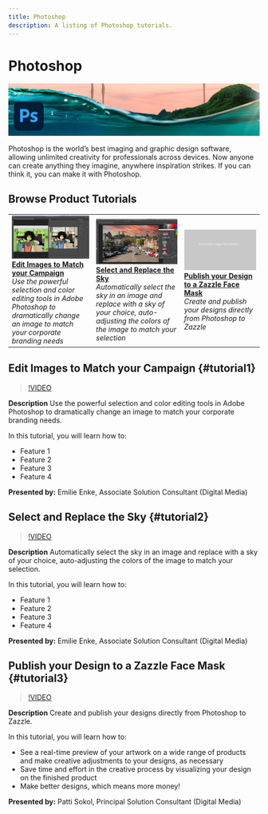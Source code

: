 ```yaml
---
title: Photoshop
description: A listing of Photoshop tutorials.
---
```


# Photoshop

![Tutorial Hero Image](../assets/Photoshop.jpg)

Photoshop is the world’s best imaging and graphic design software, allowing unlimited creativity for professionals across devices. Now anyone can create anything they imagine, anywhere inspiration strikes. If you can think it, you can make it with Photoshop.

## Browse Product Tutorials

<table>
<tr>
 <td>
   <a href="photoshop.md#tutorial1">
      <img alt="Edit Images to Match your Campaign" src="../assets/PS_ObjectSelect_ContentAware_wood.jpg" />
   </a>
    <div>
   <a href="photoshop.md#tutorial1"><strong>Edit Images to Match your Campaign</strong></a>
    </div>
    <em>Use the powerful selection and color editing tools in Adobe Photoshop to dramatically change an image to match your corporate branding needs</em>
    <br>
  </td>
  <td>
    <a href="photoshop.md#tutorial2">
        <img alt="Select and Replace the Sky" src="../assets/PS_Sky_Replace_wood.jpg" />
    </a>
    <div>
    <a href="photoshop.md#tutorial2"><strong>Select and Replace the Sky</strong></a>
    </div>
    <em>Automatically select the sky in an image and replace with a sky of your choice, auto-adjusting the colors of the image to match your selection</em>
    <br>
  </td>
  <td>
    <a href="photoshop.md#tutorial3">
      <img alt="Publish your Design to a Zazzle Face Mask" src="../assets/table_placeholder.png" />
   </a>
    <div>
   <a href="photoshop.md#tutorial3"><strong>Publish your Design to a Zazzle Face Mask</strong></a>
    </div>
    <em>Create and publish your designs directly from Photoshop to Zazzle</em>
    <br>
  </td>
</tr>
</table>

## Edit Images to Match your Campaign {#tutorial1}

>[!VIDEO](https://video.tv.adobe.com/v/326950?hidetitle=true)

**Description**
Use the powerful selection and color editing tools in Adobe Photoshop to dramatically change an image to match your corporate branding needs.

In this tutorial, you will learn how to:
* Feature 1
* Feature 2
* Feature 3
* Feature 4

**Presented by:**
Emilie Enke, Associate Solution Consultant (Digital Media)

## Select and Replace the Sky {#tutorial2}

>[!VIDEO](https://video.tv.adobe.com/v/326953?hidetitle=true)

**Description**
Automatically select the sky in an image and replace with a sky of your choice, auto-adjusting the colors of the image to match your selection.

In this tutorial, you will learn how to:
* Feature 1
* Feature 2
* Feature 3
* Feature 4

**Presented by:**
Emilie Enke, Associate Solution Consultant (Digital Media)

## Publish your Design to a Zazzle Face Mask {#tutorial3}

>[!VIDEO](https://video.tv.adobe.com/v/326954?hidetitle=true)

**Description**
Create and publish your designs directly from Photoshop to Zazzle.

In this tutorial, you will learn how to:
* See a real-time preview of your artwork on a wide range of products and make creative adjustments to your designs, as necessary       
* Save time and effort in the creative process by visualizing your design on the finished product
* Make better designs, which means more money!

**Presented by:**
Patti Sokol, Principal Solution Consultant (Digital Media)